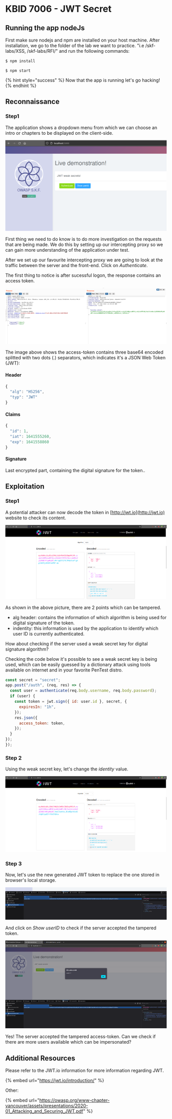 # KBID 7006 - JWT Secret

## Running the app nodeJs

First make sure nodejs and npm are installed on your host machine.
After installation, we go to the folder of the lab we want to practice.
"i.e /skf-labs/XSS, /skf-labs/RFI/" and run the following commands:

```
$ npm install
```

```
$ npm start
```

{% hint style="success" %}
Now that the app is running let's go hacking!
{% endhint %}

## Reconnaissance

### Step1

The application shows a dropdown menu from which we can choose an intro or chapters to be displayed on the client-side.

![](../../.gitbook/assets/nodejs/JWT-secret/1.png)

First thing we need to do know is to do more investigation on the requests that are being made. We do this by setting up our intercepting proxy so we can gain more understanding of the application under test.

After we set up our favourite intercepting proxy we are going to look at the traffic between the server and the front-end. Click on _Authenticate_.

The first thing to notice is after sucessful logon, the response contains an access token.

![](../../.gitbook/assets/nodejs/JWT-secret/2.png)

The image above shows the access-token contains three base64 encoded splitted with two dots \(.\) separators, which indicates it's a JSON Web Token \(JWT\):

#### Header

```javascript
{
  "alg": "HS256",
  "typ": "JWT"
}
```

#### Claims

```javascript
{
  "id": 1,
  "iat": 1641555260,
  "exp": 1641558860
}
```

#### Signature

Last encrypted part, containing the digital signature for the token..

## Exploitation

### Step1

A potential attacker can now decode the token in [http://jwt.io](http://jwt.io) website to check its content.

![](../../.gitbook/assets/nodejs/JWT-secret/3.png)

As shown in the above picture, there are 2 points which can be tampered.

- alg header: contains the information of which algorithm is being used for digital signature of the token.
- indentity: this information is used by the application to identify which user ID is currently authenticated.

How about checking if the server used a weak secret key for digital signature algorithm?

Checking the code below it's possible to see a weak secret key is being used, which can be easily guessed by a dictionary attack using tools available on internet and in your favorite PenTest distro.

```javascript
const secret = "secret";
app.post("/auth", (req, res) => {
  const user = authenticate(req.body.username, req.body.password);
  if (user) {
    const token = jwt.sign({ id: user.id }, secret, {
      expiresIn: "1h",
    });
    res.json({
      access_token: token,
    });
  }
});
});
```

### Step 2

Using the weak secret key, let's change the _identity_ value.

![](../../.gitbook/assets/nodejs/JWT-secret/4.png)

### Step 3

Now, let's use the new generated JWT token to replace the one stored in browser's local storage.

![](../../.gitbook/assets/nodejs/JWT-secret/5.png)

And click on _Show userID_ to check if the server accepted the tampered token.

![](../../.gitbook/assets/nodejs/JWT-secret/6.png)

Yes! The server accepted the tampered access-token. Can we check if there are more users available which can be impersonated?

## Additional Resources

Please refer to the JWT.io information for more information regarding JWT.

{% embed url="https://jwt.io/introduction/" %}

Other:

{% embed url="https://owasp.org/www-chapter-vancouver/assets/presentations/2020-01_Attacking_and_Securing_JWT.pdf" %}
